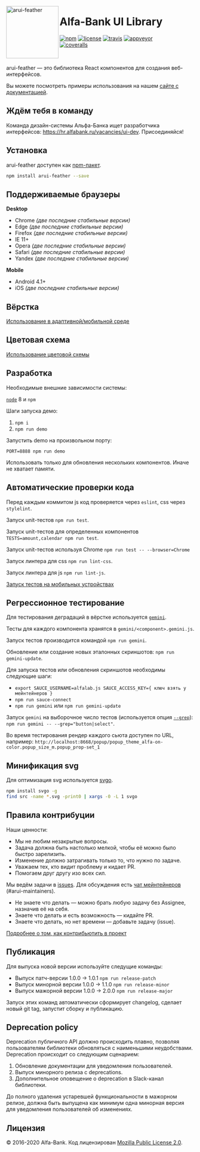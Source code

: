 <img align="left" width="140" height="140" title="arui-feather"
     src="https://rawgit.com/alfa-laboratory/arui-feather/master/logo.svg" />

# Alfa-Bank UI Library

[![npm][npm-img]][npm]
[![license][license-img]][license]
[![travis][travis-img]][travis]
[![appveyor][appveyor-img]][appveyor]
<br />
[![coveralls][coveralls-img]][coveralls]

[appveyor]: https://ci.appveyor.com/project/teryaew/arui-feather
[appveyor-img]: https://img.shields.io/appveyor/ci/teryaew/arui-feather/master.svg?label=win
[coveralls]: https://coveralls.io/github/alfa-laboratory/arui-feather?branch=master
[coveralls-img]: https://coveralls.io/repos/github/alfa-laboratory/arui-feather/badge.svg?branch=master
[license]: https://opensource.org/licenses/MPL-2.0
[license-img]: https://img.shields.io/badge/License-MPL%202.0-brightgreen.svg
[npm]: https://www.npmjs.org/package/arui-feather
[npm-img]: https://img.shields.io/npm/v/arui-feather.svg
[travis]: https://travis-ci.org/alfa-laboratory/arui-feather?branch=master
[travis-img]: https://img.shields.io/travis/alfa-laboratory/arui-feather/master.svg?label=unix

<br />

arui-feather — это библиотека React компонентов для создания веб-интерфейсов.

Вы можете посмотреть примеры использования на нашем [сайте с документацией](https://alfa-laboratory.github.io/arui-feather/styleguide/).

## Ждём тебя в команду

Команда дизайн-системы Альфа-Банка ищет разработчика интерфейсов: https://hr.alfabank.ru/vacancies/ui-dev. Присоединяйся!

## Установка

arui-feather доступен как [npm-пакет](https://www.npmjs.com/package/arui-feather).

```sh
npm install arui-feather --save
```

## Поддерживаемые браузеры

**Desktop**

- Chrome _(две последние стабильные версии)_
- Edge _(две последние стабильные версии)_
- Firefox _(две последние стабильные версии)_
- IE 11+
- Opera _(две последние стабильные версии)_
- Safari _(две последние стабильные версии)_
- Yandex _(две последние стабильные версии)_

**Mobile**

- Android 4.1+
- iOS _(две последние стабильные версии)_

## Вёрстка

[Использование в адаптивной/мобильной среде](./GUIDE.md)

## Цветовая схема

[Использование цветовой схемы](./COLORS.md)

## Разработка

Необходимые внешние зависимости системы:

[`node`](https://nodejs.org/en/) 8 и `npm`

Шаги запуска демо:

1. `npm i`
2. `npm run demo`

Запустить demo на произвольном порту:

`PORT=8888 npm run demo`

Использовать только для обновления нескольких компонентов. Иначе не хватает памяти.

## Автоматические проверки кода

Перед каждым коммитом js код проверяется через `eslint`, css через `stylelint`.

Запуск unit-тестов `npm run test`.

Запуск unit-тестов для определенных компонентов `TESTS=amount,calendar npm run test`.

Запуск unit-тестов используя Chrome `npm run test -- --browser=Chrome`

Запуск линтера для css `npm run lint-css`.

Запуск линтера для js `npm run lint-js`.

[Запуск тестов на мобильных устройствах](./GUIDE.md#mobile-testing)

## Регрессионное тестирование

Для тестирования деградаций в вёрстке используется [`gemini`](https://github.com/gemini-testing/gemini).

Тесты для каждого компонента хранятся в `gemini/<component>.gemini.js`.

Запуск тестов производится командой `npm run gemini`.

Обновление или создание новых эталонных скриншотов: `npm run gemini-update`.

Для запуска тестов или обновления скриншотов необходимы следующие шаги:

- `export SAUCE_USERNAME=alfalab.js SAUCE_ACCESS_KEY={ ключ взять у мейнтейнеров }`
- `npm run sauce-connect`
- `npm run gemini` или `npm run gemini-update`

Запуск `gemini` на выборочное число тестов (используется опция [`--grep`](https://gemini-testing.github.io/doc/config.html)): `npm run gemini -- --grep="button|select"`.

Во время тестирования рендер каждого сьюта доступен по URL, например: `http://localhost:8668/popup/popup_theme_alfa-on-color.popup_size_m.popup_prop-set_1`

## Минификация svg

Для оптимизация svg используется [svgo](https://github.com/svg/svgo).

```sh
npm install svgo -g
find src -name *.svg -print0 | xargs -0 -L 1 svgo
```

## Правила контрибуции

Наши ценности:

- Мы не любим незакрытые вопросы.
- Задача должна быть настолько мелкой, чтобы её можно было быстро зарелизить.
- Изменение должно затрагивать только то, что нужно по задаче.
- Уважаем тех, кто видит проблему и кидает PR.
- Помогаем друг другу изо всех сил.

Мы ведём задачи в [issues](https://github.com/alfa-laboratory/arui-feather/issues). Для обсуждения есть [чат мейнтейнеров](https://app.slack.com/client/T02QH68UT/C4C27PN68) (#arui-maintainers).

- Не знаете что делать — можно брать любую задачу без Assignee, назначив её на себя.
- Знаете что делать и есть возможность — кидайте PR.
- Знаете что делать, но нет времени — добавьте задачу (issue).

[Подробнее о том, как контрибьютить в проект](./.github/CONTRIBUTING.md)

## Публикация

Для выпуска новой версии используйте следущие команды:

- Выпуск патч-версии 1.0.0 -> 1.0.1 `npm run release-patch`
- Выпуск минорной версии 1.0.0 -> 1.1.0 `npm run release-minor`
- Выпуск мажорной версии 1.0.0 -> 2.0.0 `npm run release-major`

Запуск этих команд автоматически сформирует changelog, сделает новый git tag,
запустит сборку и публикацию.

## Deprecation policy

Deprecation публичного API должно происходить плавно, позволяя пользователям библиотеки
обновляться с наименьшими неудобствами. Deprecation происходит со следующим сценарием:

1. Обновление документации для уведомления пользователей.
2. Выпуск минорного релиза с deprecations.
3. Дополнительное оповещение о deprecation в Slack-канал библиотеки.

До полного удаления устаревшей функциональности в мажорном релизе, должна быть выпущена как минимум
одна минорная версия для уведомления пользователей об изменениях.

## Лицензия

© 2016-2020 Alfa-Bank. Код лицензирован [Mozilla Public License 2.0](LICENSE.txt).

